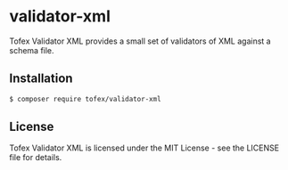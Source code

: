 # validator-xml

Tofex Validator XML provides a small set of validators of XML against a schema file.

## Installation

```bash
$ composer require tofex/validator-xml
```

## License

Tofex Validator XML is licensed under the MIT License - see the LICENSE file for details.
